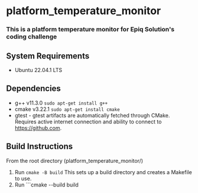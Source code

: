 # platform_temperature_monitor

### This is a platform temperature monitor for Epiq Solution's coding challenge


## System Requirements
* Ubuntu 22.04.1 LTS

## Dependencies
* g++ v11.3.0 ``` sudo apt-get install g++ ```
* cmake v3.22.1 ``` sudo apt-get install cmake ```
* gtest - gtest artifacts are automatically fetched through CMake. Requires active internet connection and ability to connect to https://github.com.

## Build Instructions
From the root directory (platform_temperature_monitor/)
1. Run ```cmake -B build```
    This sets up a build directory and creates a Makefile to use.
2. Run ```cmake --build build